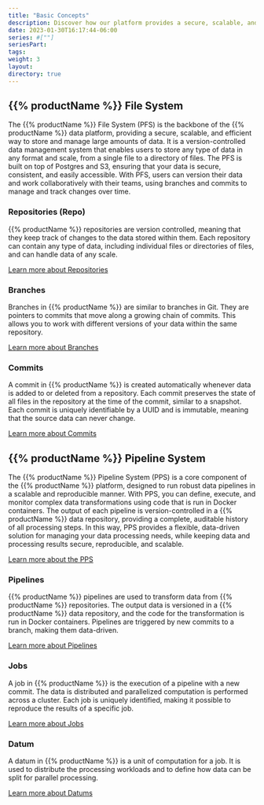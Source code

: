 ```yaml
---
title: "Basic Concepts"
description: Discover how our platform provides a secure, scalable, and version-controlled solution for storing and processing large amounts of data through its most basic concepts.
date: 2023-01-30T16:17:44-06:00
series: #[""]
seriesPart:
tags: 
weight: 3
layout: 
directory: true 
---
```


## {{% productName %}} File System
The {{% productName %}} File System (PFS) is the backbone of the {{% productName %}} data platform, providing a secure, scalable, and efficient way to store and manage large amounts of data. It is a version-controlled data management system that enables users to store any type of data in any format and scale, from a single file to a directory of files. The PFS is built on top of Postgres and S3, ensuring that your data is secure, consistent, and easily accessible. With PFS, users can version their data and work collaboratively with their teams, using branches and commits to manage and track changes over time.

### Repositories (Repo)
{{% productName %}} repositories are version controlled, meaning that they keep track of changes to the data stored within them. Each repository can contain any type of data, including individual files or directories of files, and can handle data of any scale.

[Learn more about Repositories](../../concepts/data-concepts/repo)

### Branches
Branches in {{% productName %}} are similar to branches in Git. They are pointers to commits that move along a growing chain of commits. This allows you to work with different versions of your data within the same repository.

[Learn more about Branches](../../concepts/data-concepts/branch)

### Commits
A commit in {{% productName %}} is created automatically whenever data is added to or deleted from a repository. Each commit preserves the state of all files in the repository at the time of the commit, similar to a snapshot. Each commit is uniquely identifiable by a UUID and is immutable, meaning that the source data can never change.

[Learn more about Commits](../../concepts/data-concepts/commit)

## {{% productName %}} Pipeline System
The {{% productName %}} Pipeline System (PPS) is a core component of the {{% productName %}} platform, designed to run robust data pipelines in a scalable and reproducible manner. With PPS, you can define, execute, and monitor complex data transformations using code that is run in Docker containers. The output of each pipeline is version-controlled in a {{% productName %}} data repository, providing a complete, auditable history of all processing steps. In this way, PPS provides a flexible, data-driven solution for managing your data processing needs, while keeping data and processing results secure, reproducible, and scalable.

[Learn more about the PPS](../../reference/pipeline-spec)

### Pipelines
{{% productName %}} pipelines are used to transform data from {{% productName %}} repositories. The output data is versioned in a {{% productName %}} data repository, and the code for the transformation is run in Docker containers. Pipelines are triggered by new commits to a branch, making them data-driven.

[Learn more about Pipelines](../../concepts/pipeline-concepts/pipeline)

### Jobs
A job in {{% productName %}} is the execution of a pipeline with a new commit. The data is distributed and parallelized computation is performed across a cluster. Each job is uniquely identified, making it possible to reproduce the results of a specific job.

[Learn more about Jobs](../../concepts/pipeline-concepts/job)

### Datum
A datum in {{% productName %}} is a unit of computation for a job. It is used to distribute the processing workloads and to define how data can be split for parallel processing.

[Learn more about Datums](../../concepts/pipeline-concepts/datum)

